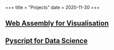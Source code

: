 +++
title = "Projects"
date = 2020-11-30
+++

## [Web Assembly for Visualisation](packing_wasm)

## [Pyscript for Data Science](pyscript_demo)

